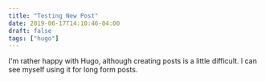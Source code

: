 ```yaml
---
title: "Testing New Post"
date: 2019-06-17T14:10:46-04:00
draft: false
tags: ["hugo"]
---
```


I'm rather happy with Hugo, although creating posts is a little difficult. I can see myself using it for long form posts.